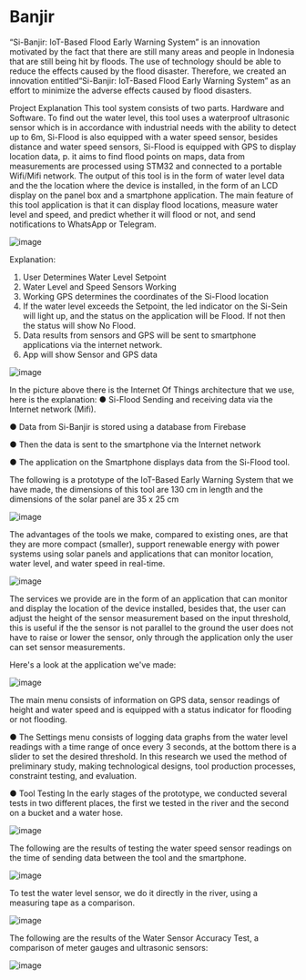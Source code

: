 # Banjir
“Si-Banjir: IoT-Based Flood Early Warning System” is an innovation motivated by 
the fact that there are still many areas and people in Indonesia that are still being hit 
by floods. The use of technology should be able to reduce the effects caused by the 
flood disaster. Therefore, we created an innovation entitled“Si-Banjir: IoT-Based 
Flood Early Warning System” as an effort to minimize the adverse effects caused 
by flood disasters.

Project Explanation
This tool system consists of two parts. Hardware and Software. To find out 
the water level, this tool uses a waterproof ultrasonic sensor which is in accordance 
with industrial needs with the ability to detect up to 6m, Si-Flood is also equipped 
with a water speed sensor, besides distance and water speed sensors, Si-Flood is 
equipped with GPS to display location data, p. it aims to find flood points on maps, 
data from measurements are processed using STM32 and connected to a portable 
Wifi/Mifi network. The output of this tool is in the form of water level data and the 
the location where the device is installed, in the form of an LCD display on the panel 
box and a smartphone application. The main feature of this tool application is that 
it can display flood locations, measure water level and speed, and predict whether it will 
flood or not, and send notifications to WhatsApp or Telegram.

![image](https://github.com/Azhar14/Banjir/assets/43295093/4628ceb0-68a1-4512-893e-c92fedde0655)

Explanation:
1. User Determines Water Level Setpoint
2. Water Level and Speed Sensors Working
3. Working GPS determines the coordinates of the Si-Flood location
4. If the water level exceeds the Setpoint, the led indicator on the Si-Sein will 
light up, and the status on the application will be Flood. If not then the 
status will show No Flood.
5. Data results from sensors and GPS will be sent to smartphone applications 
via the internet network.
6. App will show Sensor and GPS data

![image](https://github.com/Azhar14/Banjir/assets/43295093/0d8faac3-8f46-4f7b-be17-1b35686540a3)

In the picture above there is the Internet Of Things architecture that we 
use, here is the explanation:
● Si-Flood Sending and receiving data via the Internet network (Mifi).

● Data from Si-Banjir is stored using a database from Firebase

● Then the data is sent to the smartphone via the Internet network

● The application on the Smartphone displays data from the Si-Flood tool.

The following is a prototype of the IoT-Based Early Warning System that 
we have made, the dimensions of this tool are 130 cm in length and the 
dimensions of the solar panel are 35 x 25 cm

![image](https://github.com/Azhar14/Banjir/assets/43295093/6cf4e6ab-98c5-4089-85c0-d2aed1556cef)

The advantages of the tools we make, compared to existing ones, are that 
they are more compact (smaller), support renewable energy with power systems 
using solar panels and applications that can monitor location, water level, and water 
speed in real-time.

![image](https://github.com/Azhar14/Banjir/assets/43295093/bc64f495-bd2b-47d4-a0bf-dc7959283cab)

The services we provide are in the form of an application that can monitor 
and display the location of the device installed, besides that, the user can adjust the 
height of the sensor measurement based on the input threshold, this is useful if the 
the sensor is not parallel to the ground the user does not have to raise or lower the 
sensor, only through the application only the user can set sensor measurements.

Here's a look at the application we've made:

![image](https://github.com/Azhar14/Banjir/assets/43295093/bdb7b061-2a1d-41bf-8b65-42d086aa7399)

The main menu consists of information on GPS data, sensor readings of 
height and water speed and is equipped with a status indicator for flooding 
or not flooding.

● The Settings menu consists of logging data graphs from the water level 
readings with a time range of once every 3 seconds, at the bottom there is 
a slider to set the desired threshold.
In this research we used the method of preliminary study, making 
technological designs, tool production processes, constraint testing, and evaluation.

● Tool Testing
In the early stages of the prototype, we conducted several tests in two 
different places, the first we tested in the river and the second on a bucket and 
a water hose.

![image](https://github.com/Azhar14/Banjir/assets/43295093/124c8031-2d9f-4391-9007-b71f6de8da1a)

The following are the results of testing the water speed sensor readings on 
the time of sending data between the tool and the smartphone.

![image](https://github.com/Azhar14/Banjir/assets/43295093/76fe56cb-e3bc-4a74-9242-5a8ac931d09a)

To test the water level sensor, we do it directly in the river, using a measuring tape 
as a comparison.

![image](https://github.com/Azhar14/Banjir/assets/43295093/829f849b-c97f-4872-940d-fce6c4fcf924)

The following are the results of the Water Sensor Accuracy Test, a 
comparison of meter gauges and ultrasonic sensors:

![image](https://github.com/Azhar14/Banjir/assets/43295093/9fa85af9-408c-43fe-9a00-48ccba74638b)







